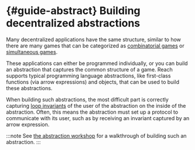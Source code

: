 


# {#guide-abstract} Building decentralized abstractions

Many decentralized applications have the same structure, similar to how there are many games that can be categorized as [combinatorial games](https://en.wikipedia.org/wiki/Combinatorial_game_theory) or [simultaneous games](https://en.wikipedia.org/wiki/Simultaneous_game).

These applications can either be programmed individually, or you can build an abstraction that captures the common structure of a game.
Reach supports typical programming language abstractions, like first-class functions (via arrow expressions) and objects, that can be used to build these abstractions.

When building such abstractions, the most difficult part is correctly capturing [loop invariants](##guide-loop-invs) of the user of the abstraction on the inside of the abstraction.
Often, this means the abstraction must set up a protocol to communicate with its user, such as by receiving an invariant captured by an arrow expression.

:::note
See [the abstraction workshop](##workshop-abstract-simul) for a walkthrough of building such an abstraction.
:::

